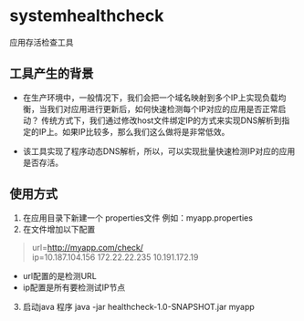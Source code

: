 # systemhealthcheck
应用存活检查工具

## 工具产生的背景

* 在生产环境中，一般情况下，我们会把一个域名映射到多个IP上实现负载均衡，当我们对应用进行更新后，如何快速检测每个IP对应的应用是否正常启动？
传统方式下，我们通过修改host文件绑定IP的方式来实现DNS解析到指定的IP上。如果IP比较多，那么我们这么做将是非常低效。

* 该工具实现了程序动态DNS解析，所以，可以实现批量快速检测IP对应的应用是否存活。


## 使用方式

1. 在应用目录下新建一个 properties文件 例如：myapp.properties
2. 在文件增加以下配置
  >	url=http://myapp.com/check/   
    ip=10.187.104.156 172.22.22.235 10.191.172.19
  * url配置的是检测URL   
  * ip配置是所有要检测试IP节点

3. 启动java 程序 java -jar healthcheck-1.0-SNAPSHOT.jar myapp

